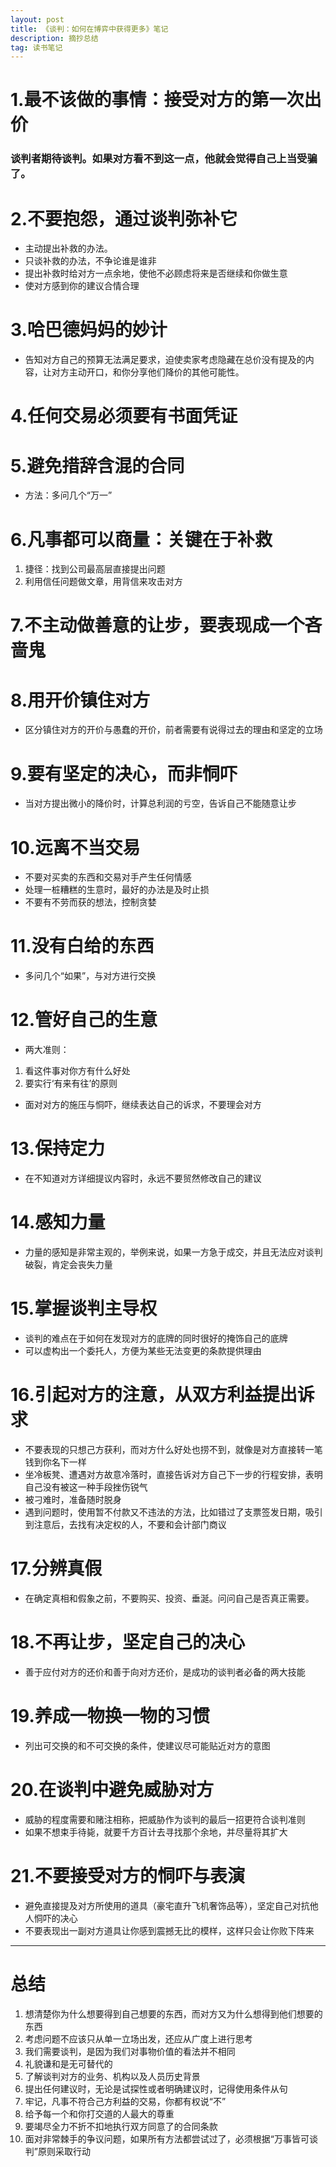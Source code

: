 ```yaml
---
layout: post
title: 《谈判：如何在博弈中获得更多》笔记
description: 摘抄总结
tag: 读书笔记
---
```


# 1.最不该做的事情：接受对方的第一次出价
### 谈判者期待谈判。如果对方看不到这一点，他就会觉得自己上当受骗了。
# 2.不要抱怨，通过谈判弥补它
* 主动提出补救的办法。
* 只谈补救的办法，不争论谁是谁非
* 提出补救时给对方一点余地，使他不必顾虑将来是否继续和你做生意
* 使对方感到你的建议合情合理
# 3.哈巴德妈妈的妙计
* 告知对方自己的预算无法满足要求，迫使卖家考虑隐藏在总价没有提及的内容，让对方主动开口，和你分享他们降价的其他可能性。
# 4.任何交易必须要有书面凭证
# 5.避免措辞含混的合同
* 方法：多问几个“万一”
# 6.凡事都可以商量：关键在于补救
1. 捷径：找到公司最高层直接提出问题
2. 利用信任问题做文章，用背信来攻击对方
# 7.不主动做善意的让步，要表现成一个吝啬鬼
# 8.用开价镇住对方
* 区分镇住对方的开价与愚蠢的开价，前者需要有说得过去的理由和坚定的立场
# 9.要有坚定的决心，而非恫吓
* 当对方提出微小的降价时，计算总利润的亏空，告诉自己不能随意让步
# 10.远离不当交易
* 不要对买卖的东西和交易对手产生任何情感
* 处理一桩糟糕的生意时，最好的办法是及时止损
* 不要有不劳而获的想法，控制贪婪
# 11.没有白给的东西
* 多问几个“如果”，与对方进行交换
# 12.管好自己的生意
* 两大准则：
1. 看这件事对你方有什么好处
2. 要实行‘有来有往’的原则
* 面对对方的施压与恫吓，继续表达自己的诉求，不要理会对方
# 13.保持定力
* 在不知道对方详细提议内容时，永远不要贸然修改自己的建议
# 14.感知力量
* 力量的感知是非常主观的，举例来说，如果一方急于成交，并且无法应对谈判破裂，肯定会丧失力量
# 15.掌握谈判主导权
* 谈判的难点在于如何在发现对方的底牌的同时很好的掩饰自己的底牌
* 可以虚构出一个委托人，方便为某些无法变更的条款提供理由
# 16.引起对方的注意，从双方利益提出诉求
* 不要表现的只想己方获利，而对方什么好处也捞不到，就像是对方直接转一笔钱到你名下一样
* 坐冷板凳、遭遇对方故意冷落时，直接告诉对方自己下一步的行程安排，表明自己没有被这一种手段挫伤锐气
* 被刁难时，准备随时脱身
* 遇到问题时，使用暂不付款又不违法的方法，比如错过了支票签发日期，吸引到注意后，去找有决定权的人，不要和会计部门商议
# 17.分辨真假
* 在确定真相和假象之前，不要购买、投资、垂涎。问问自己是否真正需要。
# 18.不再让步，坚定自己的决心
* 善于应付对方的还价和善于向对方还价，是成功的谈判者必备的两大技能
# 19.养成一物换一物的习惯
* 列出可交换的和不可交换的条件，使建议尽可能贴近对方的意图
# 20.在谈判中避免威胁对方
* 威胁的程度需要和赌注相称，把威胁作为谈判的最后一招更符合谈判准则
* 如果不想束手待毙，就要千方百计去寻找那个余地，并尽量将其扩大
# 21.不要接受对方的恫吓与表演
* 避免直接提及对方所使用的道具（豪宅直升飞机奢饰品等），坚定自己对抗他人恫吓的决心
* 不要表现出一副对方道具让你感到震撼无比的模样，这样只会让你败下阵来
 ---
# 总结
1. 想清楚你为什么想要得到自己想要的东西，而对方又为什么想得到他们想要的东西
2. 考虑问题不应该只从单一立场出发，还应从广度上进行思考
3. 我们需要谈判，是因为我们对事物价值的看法并不相同
4. 礼貌谦和是无可替代的
5. 了解谈判对方的业务、机构以及人员历史背景
6. 提出任何建议时，无论是试探性或者明确建议时，记得使用条件从句
7. 牢记，凡事不符合己方利益的交易，你都有权说“不”
8. 给予每一个和你打交道的人最大的尊重
9. 要竭尽全力不折不扣地执行双方同意了的合同条款
10. 面对非常棘手的争议问题，如果所有方法都尝试过了，必须根据“万事皆可谈判”原则采取行动
 